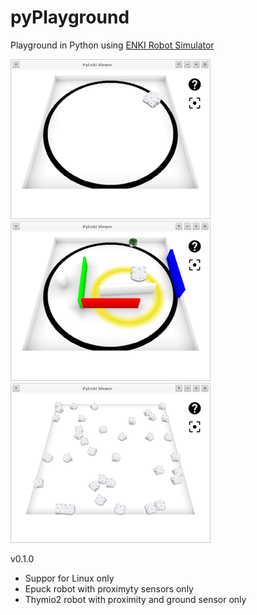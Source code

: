 # pyPlayground

Playground in Python using [ENKI Robot Simulator](https://github.com/enki-community/enki)  

![](images/img-01.png "")
![](images/img-02.png "")
![](images/img-03.png "")


v0.1.0
+ Suppor for Linux only
+ Epuck robot with proximyty sensors only
+ Thymio2 robot with proximity and ground sensor only
